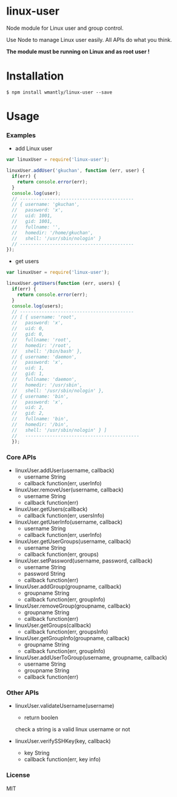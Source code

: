 linux-user
==========
Node module for Linux user and group control.

Use Node to manage Linux user easily. All APIs do what you think.

**The module must be running on Linux and as root user !**

Installation
=============

`$ npm install wmantly/linux-user --save`

Usage
=============

### Examples

* add Linux user

```js
var linuxUser = require('linux-user');

linuxUser.addUser('gkuchan', function (err, user) {
  if(err) {
    return console.error(err);
  }
  console.log(user);
  // ------------------------------------------
  // { username: 'gkuchan',
  //   password: 'x',
  //   uid: 1001,
  //   gid: 1001,
  //   fullname: '',
  //   homedir: '/home/gkuchan',
  //   shell: '/usr/sbin/nologin' }
  // ------------------------------------------
});
```
* get users

```js
var linuxUser = require('linux-user');

linuxUser.getUsers(function (err, users) {
  if(err) {
    return console.error(err);
  }
  console.log(users);
  // ------------------------------------------
  // [ { username: 'root',
  //   password: 'x',
  //   uid: 0,
  //   gid: 0,
  //   fullname: 'root',
  //   homedir: '/root',
  //   shell: '/bin/bash' },
  // { username: 'daemon',
  //   password: 'x',
  //   uid: 1,
  //   gid: 1,
  //   fullname: 'daemon',
  //   homedir: '/usr/sbin',
  //   shell: '/usr/sbin/nologin' },
  // { username: 'bin',
  //   password: 'x',
  //   uid: 2,
  //   gid: 2,
  //   fullname: 'bin',
  //   homedir: '/bin',
  //   shell: '/usr/sbin/nologin' } ]
  //   ------------------------------------------
  });
```

### Core APIs

* linuxUser.addUser(username, callback)
	* username String
	* callback function(err, userInfo)
* linuxUser.removeUser(username, callback)
	* username String
	* callback function(err)
* linuxUser.getUsers(callback)
	* callback function(err, usersInfo)
* linuxUser.getUserInfo(username, callback)
	* username String
	* callback function(err, userInfo)
* linuxUser.getUserGroups(username, callback)
	* username String
	* callback function(err, groups)
* linuxUser.setPassword(username, password, callback)
	* username String
	* password String
	* callback function(err)
* linuxUser.addGroup(groupname, callback)
	* groupname String
	* callback function(err, groupInfo)
* linuxUser.removeGroup(groupname, callback)
	* groupname String
	* callback function(err)
* linuxUser.getGroups(callback)
	* callback function(err, groupsInfo)
* linuxUser.getGroupInfo(groupname, callback)
	* groupname String
	* callback function(err, groupInfo)
* linuxUser.addUserToGroup(username, groupname, callback)
	* username String
	* groupname String
	* callback function(err)

### Other APIs

* linuxUser.validateUsername(username)
	* return boolen
	
	check a string is a valid linux username or not

* linuxUser.verifySSHKey(key, callback)
	* key String
	* callback function(err, key info)

### License

MIT
